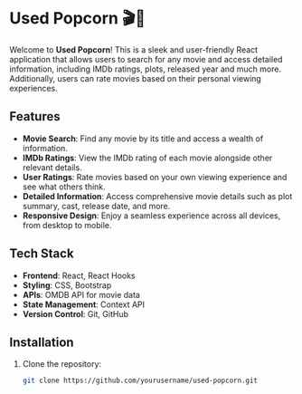 # Used Popcorn 🎬🍿

Welcome to **Used Popcorn**! This is a sleek and user-friendly React application that allows users to search for any movie and access detailed information, including IMDb ratings, plots, released year and much more. Additionally, users can rate movies based on their personal viewing experiences.

## Features

- **Movie Search**: Find any movie by its title and access a wealth of information.
- **IMDb Ratings**: View the IMDb rating of each movie alongside other relevant details.
- **User Ratings**: Rate movies based on your own viewing experience and see what others think.
- **Detailed Information**: Access comprehensive movie details such as plot summary, cast, release date, and more.
- **Responsive Design**: Enjoy a seamless experience across all devices, from desktop to mobile.

## Tech Stack

- **Frontend**: React, React Hooks
- **Styling**: CSS, Bootstrap
- **APIs**: OMDB API for movie data
- **State Management**: Context API
- **Version Control**: Git, GitHub

## Installation

1. Clone the repository:
   ```bash
   git clone https://github.com/yourusername/used-popcorn.git
